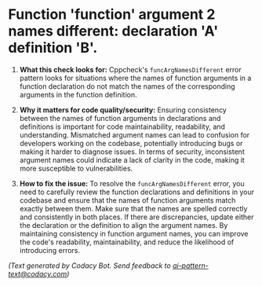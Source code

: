 # Function 'function' argument 2 names different: declaration 'A' definition 'B'.

1. **What this check looks for:**
   Cppcheck's `funcArgNamesDifferent` error pattern looks for situations where the names of function arguments in a function declaration do not match the names of the corresponding arguments in the function definition.

2. **Why it matters for code quality/security:**
   Ensuring consistency between the names of function arguments in declarations and definitions is important for code maintainability, readability, and understanding. Mismatched argument names can lead to confusion for developers working on the codebase, potentially introducing bugs or making it harder to diagnose issues. In terms of security, inconsistent argument names could indicate a lack of clarity in the code, making it more susceptible to vulnerabilities.

3. **How to fix the issue:**
   To resolve the `funcArgNamesDifferent` error, you need to carefully review the function declarations and definitions in your codebase and ensure that the names of function arguments match exactly between them. Make sure that the names are spelled correctly and consistently in both places. If there are discrepancies, update either the declaration or the definition to align the argument names. By maintaining consistency in function argument names, you can improve the code's readability, maintainability, and reduce the likelihood of introducing errors.

_(Text generated by Codacy Bot. Send feedback to ai-pattern-text@codacy.com)_
